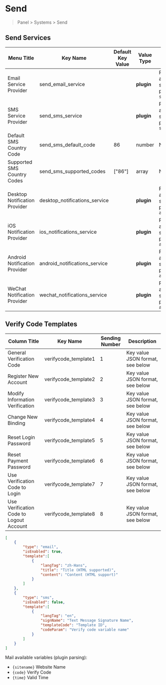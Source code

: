 # Send

> Panel > Systems > Send

## Send Services

| Menu Title | Key Name | Default Key Value | Value Type | Description |
| --- | --- | --- | --- | --- |
| Email Service Provider | send_email_service |  | **plugin** | Plugin application scenario parameter `sendEmail` |
| SMS Service Provider | send_sms_service |  | **plugin** | Plugin application scenario parameter `sendSms` |
| Default SMS Country Code | send_sms_default_code | 86 | number | No + sign |
| Supported SMS Country Codes | send_sms_supported_codes | ["86"] | array | No + sign |
| Desktop Notification Provider | desktop_notifications_service |  | **plugin** | Plugin application scenario parameter `appNotifications` |
| iOS Notification Provider | ios_notifications_service |  | **plugin** | Plugin application scenario parameter `appNotifications` |
| Android Notification Provider | android_notifications_service |  | **plugin** | Plugin application scenario parameter `appNotifications` |
| WeChat Notification Provider | wechat_notifications_service |  | **plugin** | Plugin application scenario parameter `appNotifications` |

## Verify Code Templates

| Column Title | Key Name | Sending Number | Description |
| --- | --- | --- | --- |
| General Verification Code | verifycode_template1 | 1 | Key value JSON format, see below |
| Register New Account | verifycode_template2 | 2 | Key value JSON format, see below |
| Modify Information Verification | verifycode_template3 | 3 | Key value JSON format, see below |
| Change New Binding | verifycode_template4 | 4 | Key value JSON format, see below |
| Reset Login Password | verifycode_template5 | 5 | Key value JSON format, see below |
| Reset Payment Password | verifycode_template6 | 6 | Key value JSON format, see below |
| Use Verification Code to Login | verifycode_template7 | 7 | Key value JSON format, see below |
| Use Verification Code to Logout Account | verifycode_template8 | 8 | Key value JSON format, see below |


```json
[
    {
        "type": "email",
        "isEnabled": true,
        "template":[
            {
                "langTag": "zh-Hans",
                "title": "Title (HTML supported)",
                "content": "Content (HTML support)"
            }
        ]
    },
    {
        "type": "sms",
        "isEnabled": false,
        "template":[
            {
                "langTag": "en",
                "signName": "Text Message Signature Name",
                "templateCode": "Template ID",
                "codeParam": "Verify code variable name"
            }
        ]
    }
]
```

Mail available variables (plugin parsing):
- `{sitename}` Website Name
- `{code}` Verify Code
- `{time}` Valid Time
